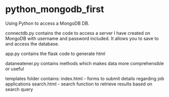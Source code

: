 # python_mongodb_first
Using Python to access a MongoDB DB.


connectdb.py contains the code to access a server I have created on MongoDB with username and password included.
It allows you to save to and access the database. 

app.py contains the flask code to generate html

dataneatener.py contains methods which makes data more comprehensible or useful

templates folder contains:
index.html - forms to submit details regarding job applications
search.html - search function to retrieve results based on search query
